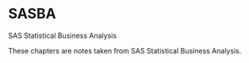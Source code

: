# SASBA
SAS Statistical Business Analysis

These chapters are notes taken from SAS Statistical Business Analysis.
